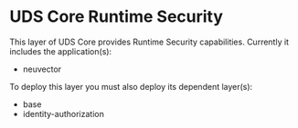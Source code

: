# UDS Core Runtime Security

This layer of UDS Core provides Runtime Security capabilities. Currently it includes the application(s):
- neuvector

To deploy this layer you must also deploy its dependent layer(s):
- base
- identity-authorization